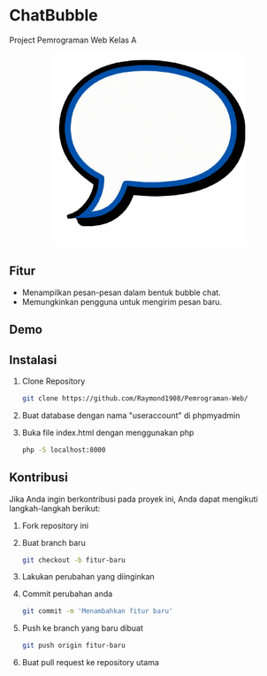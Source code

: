 # ChatBubble
Project Pemrograman Web Kelas A
<p align="center">
  <a href="#"><img width="350" height="350" src="https://github.com/Raymond1908/Pemrograman-Web/blob/main/Pemrograman%20Web/chatbubble.png"></a>
</p>

## Fitur

- Menampilkan pesan-pesan dalam bentuk bubble chat.
- Memungkinkan pengguna untuk mengirim pesan baru.

## Demo

## Instalasi

1. Clone Repository
   ```bash
   git clone https://github.com/Raymond1908/Pemrograman-Web/
   
2. Buat database dengan nama "useraccount" di phpmyadmin
   
3. Buka file index.html dengan menggunakan php
   ```bash
   php -S localhost:8000
   
## Kontribusi
Jika Anda ingin berkontribusi pada proyek ini, Anda dapat mengikuti langkah-langkah berikut:

1. Fork repository ini

2. Buat branch baru
   ```bash
   git checkout -b fitur-baru

3. Lakukan perubahan yang diinginkan

4. Commit perubahan anda
   ```bash
   git commit -m 'Menambahkan fitur baru'
   
5. Push ke branch yang baru dibuat
   ```bash
   git push origin fitur-baru
   
6. Buat pull request ke repository utama

